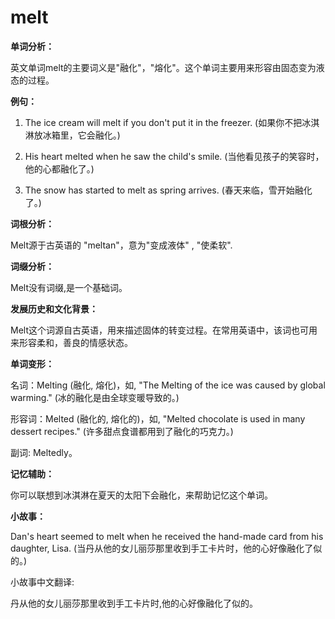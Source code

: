 # melt

**单词分析：**

  

英文单词melt的主要词义是"融化"，"熔化"。这个单词主要用来形容由固态变为液态的过程。

  

**例句：**

  

1.  The ice cream will melt if you don't put it in the freezer. (如果你不把冰淇淋放冰箱里，它会融化。)
    
      
    
2.  His heart melted when he saw the child's smile. (当他看见孩子的笑容时，他的心都融化了。)
    
      
    
3.  The snow has started to melt as spring arrives. (春天来临，雪开始融化了。)
    
      
    

  

**词根分析：**

  

Melt源于古英语的 "meltan"，意为"变成液体" , "使柔软".

  

**词缀分析：**

  

Melt没有词缀,是一个基础词。

  

**发展历史和文化背景：**

  

Melt这个词源自古英语，用来描述固体的转变过程。在常用英语中，该词也可用来形容柔和，善良的情感状态。

  

**单词变形：**

  

名词：Melting (融化, 熔化)，如, "The Melting of the ice was caused by global warming." (冰的融化是由全球变暖导致的。)

  

形容词：Melted (融化的, 熔化的)，如, "Melted chocolate is used in many dessert recipes." (许多甜点食谱都用到了融化的巧克力。)

  

副词: Meltedly。

  

**记忆辅助：**

  

你可以联想到冰淇淋在夏天的太阳下会融化，来帮助记忆这个单词。

  

**小故事：**

  

Dan's heart seemed to melt when he received the hand-made card from his daughter, Lisa. (当丹从他的女儿丽莎那里收到手工卡片时，他的心好像融化了似的。)

  

小故事中文翻译:

  

丹从他的女儿丽莎那里收到手工卡片时,他的心好像融化了似的。
